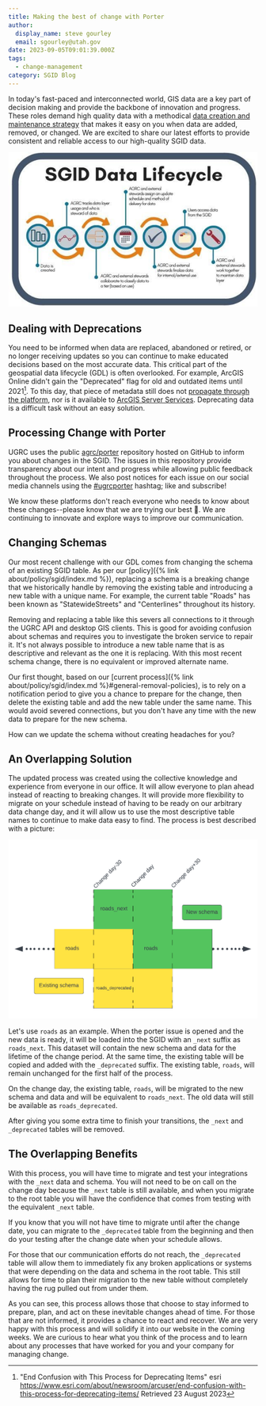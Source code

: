 ```yaml
---
title: Making the best of change with Porter
author:
  display_name: steve gourley
  email: sgourley@utah.gov
date: 2023-09-05T09:01:39.000Z
tags:
  - change-management
category: SGID Blog
---
```


In today's fast-paced and interconnected world, GIS data are a key part of decision making and provide the backbone of innovation and progress. These roles demand high quality data with a methodical [data creation and maintenance strategy](/blog/2018-02-05-sgid-data-lifecycle) that makes it easy on you when data are added, removed, or changed. We are excited to share our latest efforts to provide consistent and reliable access to our high-quality SGID data.

![SGID Data lifecycle](../../images/pillar-blog/2023-09-05-making-the-best-of-change-with-porter/sgid_lifecycle.jpg)

## Dealing with Deprecations

You need to be informed when data are replaced, abandoned or retired, or no longer receiving updates so you can continue to make educated decisions based on the most accurate data. This critical part of the geospatial data lifecycle (GDL) is often overlooked. For example, ArcGIS Online didn't gain the "Deprecated" flag for old and outdated items until 2021[^deprecated]. To this day, that piece of metadata still does not [propagate through the platform](https://community.esri.com/t5/arcgis-online-ideas/use-deprecation-flag-through-platform/idi-p/941737), nor is it available to [ArcGIS Server Services](https://community.esri.com/t5/arcgis-enterprise-ideas/allow-marking-arcgis-server-services-as-deprecated/idi-p/1281015). Deprecating data is a difficult task without an easy solution.

## Processing Change with Porter

UGRC uses the public [agrc/porter](https://github.com/agrc/porter/issues?q=is%3Aissue+is%3Aopen+sort%3Aupdated-desc) repository hosted on GitHub to inform you about changes in the SGID. The issues in this repository provide transparency about our intent and progress while allowing public feedback throughout the process. We also post notices for each issue on our social media channels using the [#ugrcporter](https://twitter.com/hashtag/ugrcporter) hashtag; like and subscribe!

We know these platforms don't reach everyone who needs to know about these changes--please know that we are trying our best 💙️. We are continuing to innovate and explore ways to improve our communication.

## Changing Schemas

Our most recent challenge with our GDL comes from changing the schema of an existing SGID table. As per our [policy]({% link about/policy/sgid/index.md %}), replacing a schema is a breaking change that we historically handle by removing the existing table and introducing a new table with a unique name. For example, the current table "Roads" has been known as "StatewideStreets" and "Centerlines" throughout its history.

Removing and replacing a table like this severs all connections to it through the UGRC API and desktop GIS clients. This is good for avoiding confusion about schemas and requires you to investigate the broken service to repair it. It's not always possible to introduce a new table name that is as descriptive and relevant as the one it is replacing. With this most recent schema change, there is no equivalent or improved alternate name.

Our first thought, based on our [current process]({% link about/policy/sgid/index.md %}#general-removal-policies), is to rely on a notification period to give you a chance to prepare for the change, then delete the existing table and add the new table under the same name. This would avoid severed connections, but you don't have any time with the new data to prepare for the new schema.

How can we update the schema without creating headaches for you?

## An Overlapping Solution

The updated process was created using the collective knowledge and experience from everyone in our office. It will allow everyone to plan ahead instead of reacting to breaking changes. It will provide more flexibility to migrate on your schedule instead of having to be ready on our arbitrary data change day, and it will allow us to use the most descriptive table names to continue to make data easy to find. The process is best described with a picture:

![Porter GDL](../../images/pillar-blog/2023-09-05-making-the-best-of-change-with-porter/porter-gdl.png)

Let's use `roads` as an example. When the porter issue is opened and the new data is ready, it will be loaded into the SGID with an `_next` suffix as `roads_next`. This dataset will contain the new schema and data for the lifetime of the change period. At the same time, the existing table will be copied and added with the `_deprecated` suffix. The existing table, `roads`, will remain unchanged for the first half of the process.

On the change day, the existing table, `roads`, will be migrated to the new schema and data and will be equivalent to `roads_next`. The old data will still be available as `roads_deprecated`.

After giving you some extra time to finish your transitions, the `_next` and `_deprecated` tables will be removed.

## The Overlapping Benefits

With this process, you will have time to migrate and test your integrations with the `_next` data and schema. You will not need to be on call on the change day because the `_next` table is still available, and when you migrate to the root table you will have the confidence that comes from testing with the equivalent `_next` table.

If you know that you will not have time to migrate until after the change date, you can migrate to the `_deprecated` table from the beginning and then do your testing after the change date when your schedule allows.

For those that our communication efforts do not reach, the `_deprecated` table will allow them to immediately fix any broken applications or systems that were depending on the data and schema in the root table. This still allows for time to plan their migration to the new table without completely having the rug pulled out from under them.

As you can see, this process allows those that choose to stay informed to prepare, plan, and act on these inevitable changes ahead of time. For those that are not informed, it provides a chance to react and recover. We are very happy with this process and will solidify it into our website in the coming weeks. We are curious to hear what you think of the process and to learn about any processes that have worked for you and your company for managing change.

[^deprecated]: "End Confusion with This Process for Deprecating Items" esri <https://www.esri.com/about/newsroom/arcuser/end-confusion-with-this-process-for-deprecating-items/> Retrieved 23 August 2023
